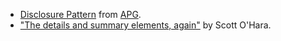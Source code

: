 - [Disclosure Pattern](https://www.w3.org/WAI/ARIA/apg/patterns/disclosure/) from [APG](https://www.w3.org/WAI/ARIA/apg).
- ["The details and summary elements, again"](https://www.scottohara.me/blog/2022/09/12/details-summary.html) by Scott O'Hara.

